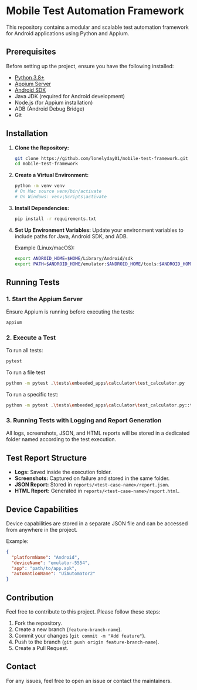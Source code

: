 # Mobile Test Automation Framework

This repository contains a modular and scalable test automation framework for Android applications using Python and Appium.

## Prerequisites

Before setting up the project, ensure you have the following installed:

- [Python 3.8+](https://www.python.org/downloads/)
- [Appium Server](https://appium.io/docs/en/about-appium/getting-started/)
- [Android SDK](https://developer.android.com/studio)
- Java JDK (required for Android development)
- Node.js (for Appium installation)
- ADB (Android Debug Bridge)
- Git

## Installation

1. **Clone the Repository:**
   ```sh
   git clone https://github.com/lonelyday01/mobile-test-framework.git
   cd mobile-test-framework
   ```

2. **Create a Virtual Environment:**
   ```sh
   python -m venv venv
   # On Mac source venv/bin/activate
   # On Windows: venv\Scripts\activate
   ```

3. **Install Dependencies:**
   ```sh
   pip install -r requirements.txt
   ```

4. **Set Up Environment Variables:**
   Update your environment variables to include paths for Java, Android SDK, and ADB.
   
   Example (Linux/macOS):
   ```sh
   export ANDROID_HOME=$HOME/Library/Android/sdk
   export PATH=$ANDROID_HOME/emulator:$ANDROID_HOME/tools:$ANDROID_HOME/tools/bin:$ANDROID_HOME/platform-tools:$PATH
   ```

## Running Tests

### 1. Start the Appium Server
Ensure Appium is running before executing the tests:
```sh
appium
```

### 2. Execute a Test
To run all tests:
```sh
pytest
```
To run a file test
```sh
python -m pytest .\tests\embeeded_apps\calculator\test_calculator.py
```
To run a specific test:
```sh
python -m pytest .\tests\embeeded_apps\calculator\test_calculator.py::test_clear_calculator
```



### 3. Running Tests with Logging and Report Generation
All logs, screenshots, JSON, and HTML reports will be stored in a dedicated folder named according to the test execution.


## Test Report Structure
- **Logs:** Saved inside the execution folder.
- **Screenshots:** Captured on failure and stored in the same folder.
- **JSON Report:** Stored in `reports/<test-case-name>/report.json`.
- **HTML Report:** Generated in `reports/<test-case-name>/report.html`.

## Device Capabilities
Device capabilities are stored in a separate JSON file and can be accessed from anywhere in the project.

Example:
```json
{
  "platformName": "Android",
  "deviceName": "emulator-5554",
  "app": "path/to/app.apk",
  "automationName": "UiAutomator2"
}
```

## Contribution
Feel free to contribute to this project. Please follow these steps:
1. Fork the repository.
2. Create a new branch (`feature-branch-name`).
3. Commit your changes (`git commit -m "Add feature"`).
4. Push to the branch (`git push origin feature-branch-name`).
5. Create a Pull Request.

## Contact
For any issues, feel free to open an issue or contact the maintainers.

